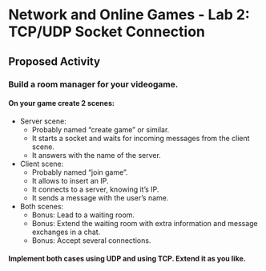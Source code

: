 # Network and Online Games - Lab 2: TCP/UDP Socket Connection

## Proposed Activity

### Build a room manager for your videogame.

#### On your game create 2 scenes: 

* Server scene: 
  * Probably named “create game” or similar.
  * It starts a socket and waits for incoming messages from the client scene.
  * It answers with the name of the server.
* Client scene:
  * Probably named “join game”.
  * It allows to insert an IP.
  * It connects to a server, knowing it’s IP.
  * It sends a message with the user’s name.
* Both scenes:
  * Bonus: Lead to a waiting room.
  * Bonus: Extend the waiting room with extra information and message exchanges in a chat.
  * Bonus: Accept several connections.

#### Implement both cases using UDP and using TCP. Extend it as you like.

